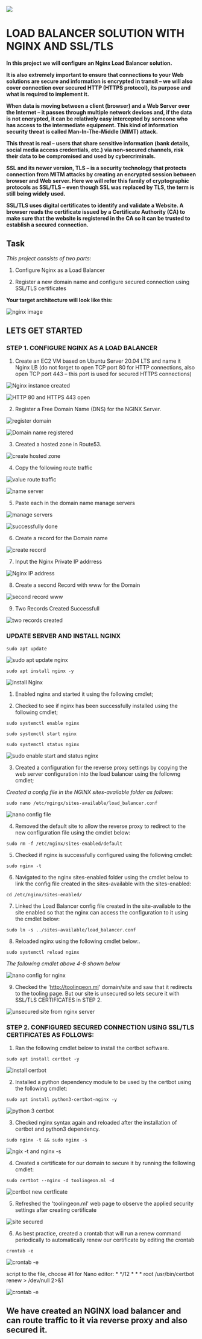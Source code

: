 ![](https://img.shields.io/badge/darey.io-orange)


# LOAD BALANCER SOLUTION WITH NGINX AND SSL/TLS

**In this project we will configure an Nginx Load Balancer solution.**

**It is also extremely important to ensure that connections to your Web solutions are secure and information is encrypted in transit – we will also cover connection over secured HTTP (HTTPS protocol), its purpose and what is required to implement it.**

**When data is moving between a client (browser) and a Web Server over the Internet – it passes through multiple network devices and, if the data is not encrypted, it can be relatively easy intercepted by someone who has access to the intermediate equipment. This kind of information security threat is called Man-In-The-Middle (MIMT) attack.**

**This threat is real – users that share sensitive information (bank details, social media access credentials, etc.) via non-secured channels, risk their data to be compromised and used by cybercriminals.**

**SSL and its newer version, TLS – is a security technology that protects connection from MITM attacks by creating an encrypted session between browser and Web server. Here we will refer this family of cryptographic protocols as SSL/TLS – even though SSL was replaced by TLS, the term is still being widely used.**

**SSL/TLS uses digital certificates to identify and validate a Website. A browser reads the certificate issued by a Certificate Authority (CA) to make sure that the website is registered in the CA so it can be trusted to establish a secured connection.**

## Task

*This project consists of two parts:*

1. Configure Nginx as a Load Balancer

2. Register a new domain name and configure secured connection using SSL/TLS certificates

**Your target architecture will look like this:**

![nginx image](https://user-images.githubusercontent.com/97651517/160321647-e7f5ec60-b2f6-4c5e-9b64-6ad48d234b82.png)

## LETS GET STARTED

### STEP 1. CONFIGURE NGINX AS A LOAD BALANCER

1. Create an EC2 VM based on Ubuntu Server 20.04 LTS and name it Nginx LB (do not forget to open TCP port 80 for HTTP connections, also open TCP port 443 – this port is used for secured HTTPS connections)

![Nginx instance created](https://user-images.githubusercontent.com/97651517/160321710-1fde4cd3-387f-46f4-8797-3388a553ace5.png)

![HTTP 80 and HTTPS 443 open ](https://user-images.githubusercontent.com/97651517/160321758-bac4e470-f4d5-4e06-826d-de5a7606bfa6.png)

2. Register a Free Domain Name (DNS) for the NGINX Server.

![register domain](https://user-images.githubusercontent.com/97651517/160321820-537447c4-c9ef-4439-ab2f-4a48aa6f9f30.png)

![Domain name registered](https://user-images.githubusercontent.com/97651517/160321862-38032d39-47a3-4284-aadb-fcba9c6c536c.png)

3. Created a hosted zone in Route53.

![create hosted zone](https://user-images.githubusercontent.com/97651517/160321936-c4d6c1eb-7cf3-43a1-8f17-01e6213df679.png)

4. Copy the following route traffic

![value route traffic](https://user-images.githubusercontent.com/97651517/160322026-de97d7a9-0d2a-4b01-bf45-e42e92211b98.png)

![name server](https://user-images.githubusercontent.com/97651517/160322097-5e7609f4-85a2-41f8-97eb-478b65594063.png)

5. Paste each in the domain name manage servers

![manage servers](https://user-images.githubusercontent.com/97651517/160322112-ff7656c9-8373-41ee-8744-af46177bb465.png)

![successfully done](https://user-images.githubusercontent.com/97651517/160324134-56801dd1-7fdd-4a5c-a30b-5956fa7bc69c.png)

6. Create a record for the Domain name

![create record](https://user-images.githubusercontent.com/97651517/160322243-56e119a2-2c65-4f6e-b8d0-ca45bc6d8eaa.png)

7. Input the Nginx Private IP addrress

![Nginx IP address](https://user-images.githubusercontent.com/97651517/160322321-4080f9ab-8811-42c8-9978-65678e1cacb9.png)

8. Create a second Record with www for the Domain

![second record www](https://user-images.githubusercontent.com/97651517/160322390-8377b9ee-81dd-46c3-9675-949759e02bc4.png)

9. Two Records Created Successfull

![two records created](https://user-images.githubusercontent.com/97651517/160322417-fd1a2136-b280-4a3f-80b0-d202a1dcc095.png)

### UPDATE SERVER AND INSTALL NGINX

`sudo apt update`

![sudo apt update nginx](https://user-images.githubusercontent.com/97651517/160322462-6f00f49c-e171-44ea-8725-3bef6a3f1dd0.png)

`sudo apt install nginx -y`

![install Nginx](https://user-images.githubusercontent.com/97651517/160322547-d419c48f-3cc1-47aa-83f2-c064b144e929.png)

1. Enabled nginx and started it using the following cmdlet;

2. Checked to see if nginx has been successfully installed using the following cmdlet;

`sudo systemctl enable nginx`

`sudo systemctl start nginx`

`sudo systemctl status nginx`

![sudo enable start and status nginx](https://user-images.githubusercontent.com/97651517/160322647-b70ba369-12cb-4bd3-8c48-0dd2394f1475.png)


3. Created a configuration for the reverse proxy settings by copying the web server configuration into the load balancer using the followng cmdlet;

*Created a config file in the NGINX sites-available folder as follows:*

`sudo nano /etc/ngingx/sites-available/load_balancer.conf`

![nano config file](https://user-images.githubusercontent.com/97651517/160322695-cfb07533-a5cc-4d91-8712-5aa04e47a740.png)

4. Removed the default site to allow the reverse proxy to redirect to the new configuration file using the cmdlet below:

`sudo rm -f /etc/nginx/sites-enabled/default`

5. Checked if nginx is successfully configured using the following cmdlet:

`sudo nginx -t`

6. Navigated to the nginx sites-enabled folder using the cmdlet below to link the config file created in the     sites-available with the sites-enabled:

`cd /etc/nginx/sites-enabled/`

7. Linked the Load Balancer config file created in the site-available to the site enabled so that the nginx can access the configuration to it using the cmdlet below:

`sudo ln -s ../sites-available/load_balancer.conf`

8. Reloaded nginx using the following cmdlet below:.

`sudo systemctl reload nginx`

*The following cmdlet above 4-8 shown below*

![nano config for nginx](https://user-images.githubusercontent.com/97651517/160322839-35ac6007-56c1-4134-8182-fcd9a22465cc.png)


9. Checked the 'http://toolingeon.ml' domain/site and saw that it redirects to the tooling page.
   But our site is unsecured so lets secure it with SSL/TLS CERTIFICATES in STEP 2.

![unsecured site from nginx server](https://user-images.githubusercontent.com/97651517/160322935-89acb98f-0954-4e17-8d71-5b25cbacb804.png)


### STEP 2. CONFIGURED SECURED CONNECTION USING SSL/TLS CERTIFICATES AS FOLLOWS:

1. Ran the following cmdlet below to install the certbot software.

`sudo apt install certbot -y`

![install certbot](https://user-images.githubusercontent.com/97651517/160323038-7da13a5e-b9e6-4483-b024-4587bb974c7b.png)

2. Installed a python dependency module to be used by the certbot using the following cmdlet: 

`sudo apt install python3-certbot-nginx -y`

![python 3 certbot](https://user-images.githubusercontent.com/97651517/160323082-41d7e7ff-c8fe-429a-b45b-a180e740c167.png)

3. Checked nginx syntax again and reloaded after the installation of certbot and python3 dependency.

`sudo nginx -t && sudo nginx -s`

![ngix -t and nginx -s](https://user-images.githubusercontent.com/97651517/160323138-78adf5c0-f398-4172-8ed4-9330db4f6cf6.png)

4. Created a certificate for our domain to secure it by running the following cmdlet:

`sudo certbot --nginx -d toolingeon.ml -d`

![certbot new certficate](https://user-images.githubusercontent.com/97651517/160323262-a74e75f8-f1ea-47a7-9c75-72bf6c0a3160.png)

5. Refreshed the 'toolingeon.ml' web page to observe the applied security settings after creating certificate

![site secured](https://user-images.githubusercontent.com/97651517/160323424-6de1f2a9-6bd8-4ac7-a82b-44b9ef535af2.png)


6. As best practice, created a crontab that will run a renew command periodically to automatically renew our certificate by editing the crontab

`crontab -e `

![crontab -e](https://user-images.githubusercontent.com/97651517/160323574-98d3146b-9c18-4ee4-9c0e-ec0b91937b1c.png)

script to the file, choose #1 for Nano editor: * */12 * * * root /usr/bin/certbot renew > /dev/null 2>&1

![crontab -e](https://user-images.githubusercontent.com/97651517/160323574-98d3146b-9c18-4ee4-9c0e-ec0b91937b1c.png)

## We have created an NGINX load balancer and can route traffic to it via reverse proxy and also secured it.